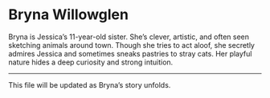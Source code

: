 # Bryna Willowglen

Bryna is Jessica’s 11-year-old sister. She’s clever, artistic, and often seen sketching animals around town. Though she tries to act aloof, she secretly admires Jessica and sometimes sneaks pastries to stray cats. Her playful nature hides a deep curiosity and strong intuition.

---
This file will be updated as Bryna’s story unfolds.